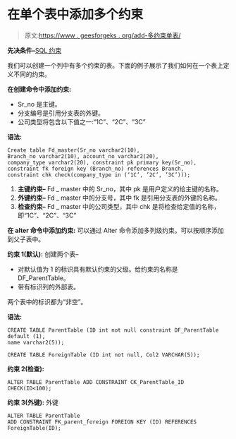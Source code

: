 # 在单个表中添加多个约束

> 原文:[https://www . geesforgeks . org/add-多约束单表/](https://www.geeksforgeeks.org/adding-multiple-constraints-in-a-single-table/)

**先决条件–**[SQL 约束](https://www.geeksforgeeks.org/sql-constraints/)

我们可以创建一个列中有多个约束的表。下面的例子展示了我们如何在一个表上定义不同的约束。

**在创建命令中添加约束:**

*   Sr_no 是主键。
*   分支编号是引用分支表的外键。
*   公司类型将包含以下值之一:“1C”、“2C”、“3C”

**语法:**

```
Create table Fd_master(Sr_no varchar2(10), 
Branch_no varchar2(10), account_no varchar2(20),
company_type varchar2(20), constraint pk primary key(Sr_no),  
constraint fk foreign key (Branch_no) references Branch,
constraint chk check(company_type in (‘1C’, ’2C’, ’3C’)));
```

1.  **主键约束–**
    Fd _ master 中的 Sr_no，其中 pk 是用户定义的给主键的名称。
2.  **外键约束–**
    Fd _ master 中的分支号，其中 fk 是引用分支表的外键的名称。
3.  **检查约束–**
    Fd _ master 中的公司类型，其中 chk 是将检查给定值的名称，即“1C”、“2C”、“3C”

**在 alter 命令中添加约束:**
可以通过 Alter 命令添加多列级约束。可以按顺序添加到父子表中。

**约束 1(默认):**
创建两个表–

*   对默认值为 1 的标识具有默认约束的父级。给约束的名称是 DF_ParentTable。
*   带有标识列的外部表。

两个表中的标识都为“非空”。

**语法:**

```
CREATE TABLE ParentTable (ID int not null constraint DF_ParentTable default (1), 
name varchar2(5));
```

```
CREATE TABLE ForeignTable (ID int not null, Col2 VARCHAR(5));
```

**约束 2(检查):**

```
ALTER TABLE ParentTable ADD CONSTRAINT CK_ParentTable_ID CHECK(ID<100);
```

**约束 3(外键):**
外键

```
ALTER TABLE ParentTable 
ADD CONSTRAINT FK_parent_foreign FOREIGN KEY (ID) REFERENCES ForeignTable(ID);
```